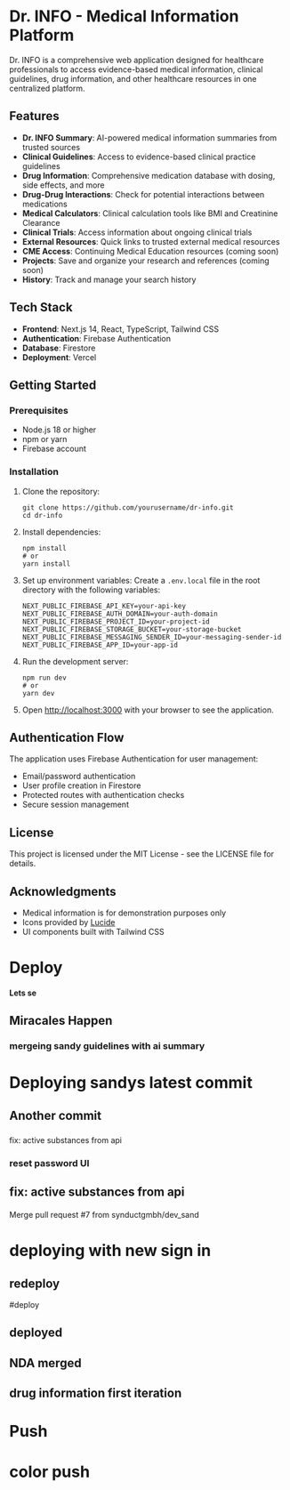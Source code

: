# Dr. INFO - Medical Information Platform

Dr. INFO is a comprehensive web application designed for healthcare professionals to access evidence-based medical information, clinical guidelines, drug information, and other healthcare resources in one centralized platform.

## Features

- **Dr. INFO Summary**: AI-powered medical information summaries from trusted sources
- **Clinical Guidelines**: Access to evidence-based clinical practice guidelines 
- **Drug Information**: Comprehensive medication database with dosing, side effects, and more
- **Drug-Drug Interactions**: Check for potential interactions between medications
- **Medical Calculators**: Clinical calculation tools like BMI and Creatinine Clearance
- **Clinical Trials**: Access information about ongoing clinical trials
- **External Resources**: Quick links to trusted external medical resources
- **CME Access**: Continuing Medical Education resources (coming soon)
- **Projects**: Save and organize your research and references (coming soon)
- **History**: Track and manage your search history

## Tech Stack

- **Frontend**: Next.js 14, React, TypeScript, Tailwind CSS
- **Authentication**: Firebase Authentication
- **Database**: Firestore
- **Deployment**: Vercel

## Getting Started

### Prerequisites

- Node.js 18 or higher
- npm or yarn
- Firebase account

### Installation

1. Clone the repository:
   ```
   git clone https://github.com/yourusername/dr-info.git
   cd dr-info
   ```

2. Install dependencies:
   ```
   npm install
   # or
   yarn install
   ```

3. Set up environment variables:
   Create a `.env.local` file in the root directory with the following variables:
   ```
   NEXT_PUBLIC_FIREBASE_API_KEY=your-api-key
   NEXT_PUBLIC_FIREBASE_AUTH_DOMAIN=your-auth-domain
   NEXT_PUBLIC_FIREBASE_PROJECT_ID=your-project-id
   NEXT_PUBLIC_FIREBASE_STORAGE_BUCKET=your-storage-bucket
   NEXT_PUBLIC_FIREBASE_MESSAGING_SENDER_ID=your-messaging-sender-id
   NEXT_PUBLIC_FIREBASE_APP_ID=your-app-id
   ```

4. Run the development server:
   ```
   npm run dev
   # or
   yarn dev
   ```

5. Open [http://localhost:3000](http://localhost:3000) with your browser to see the application.

## Authentication Flow

The application uses Firebase Authentication for user management:
- Email/password authentication
- User profile creation in Firestore
- Protected routes with authentication checks
- Secure session management

## License

This project is licensed under the MIT License - see the LICENSE file for details.

## Acknowledgments

- Medical information is for demonstration purposes only
- Icons provided by [Lucide](https://lucide.dev/)
- UI components built with Tailwind CSS 


# Deploy
#### Lets se

## Miracales Happen

### mergeing sandy guidelines with ai summary
# Deploying sandys latest commit 
## Another commit

##### 
fix: active substances from api
### reset password UI

## fix: active substances from api

#### 
Merge pull request #7 from synductgmbh/dev_sand
# deploying with new sign in
## redeploy
#deploy

## deployed
## NDA merged

## drug information first iteration

# Push
# color push
